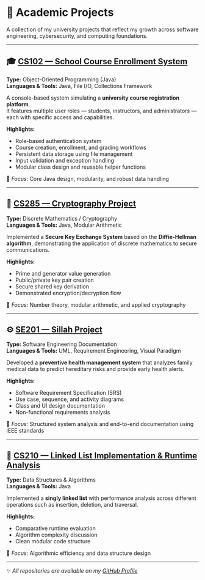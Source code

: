 # 🧩 Academic Projects

A collection of my university projects that reflect my growth across software engineering, cybersecurity, and computing foundations.

---

## 🎓 [CS102 — School Course Enrollment System](https://github.com/Shoug-Alomran/CS102-SchoolCourseEnrolmentSystem)
**Type:** Object-Oriented Programming (Java)  
**Languages & Tools:** Java, File I/O, Collections Framework  

A console-based system simulating a **university course registration platform**.  
It features multiple user roles — students, instructors, and administrators — each with specific access and capabilities.  

**Highlights:**
- Role-based authentication system  
- Course creation, enrollment, and grading workflows  
- Persistent data storage using file management  
- Input validation and exception handling  
- Modular class design and reusable helper functions  

🧠 *Focus:* Core Java design, modularity, and robust data handling  

---

## 🔐 [CS285 — Cryptography Project](https://github.com/Shoug-Alomran/CS285-CryptographyProject)
**Type:** Discrete Mathematics / Cryptography  
**Languages & Tools:** Java, Modular Arithmetic  

Implemented a **Secure Key Exchange System** based on the **Diffie-Hellman algorithm**, demonstrating the application of discrete mathematics to secure communications.  

**Highlights:**
- Prime and generator value generation  
- Public/private key pair creation  
- Secure shared key derivation  
- Demonstrated encryption/decryption flow  

🧠 *Focus:* Number theory, modular arithmetic, and applied cryptography  

---

## ⚙️ [SE201 — Sillah Project](https://github.com/Shoug-Alomran/SE201--Sillah-Project)
**Type:** Software Engineering Documentation  
**Languages & Tools:** UML, Requirement Engineering, Visual Paradigm  

Developed a **preventive health management system** that analyzes family medical data to predict hereditary risks and provide early health alerts.  

**Highlights:**
- Software Requirement Specification (SRS)  
- Use case, sequence, and activity diagrams  
- Class and UI design documentation  
- Non-functional requirements analysis  

🧠 *Focus:* Structured system analysis and end-to-end documentation using IEEE standards  

---

## 🔗 [CS210 — Linked List Implementation & Runtime Analysis](https://github.com/Shoug-Alomran/CS210-Project-Linked-List-Implementation-and-Runtime-Analysis)
**Type:** Data Structures & Algorithms  
**Languages & Tools:** Java  

Implemented a **singly linked list** with performance analysis across different operations such as insertion, deletion, and traversal.  

**Highlights:**
- Comparative runtime evaluation  
- Algorithm complexity discussion  
- Clean modular code structure  

🧠 *Focus:* Algorithmic efficiency and data structure design  

---

✨ *All repositories are available on my [GitHub Profile](https://github.com/Shoug-Alomran)*
